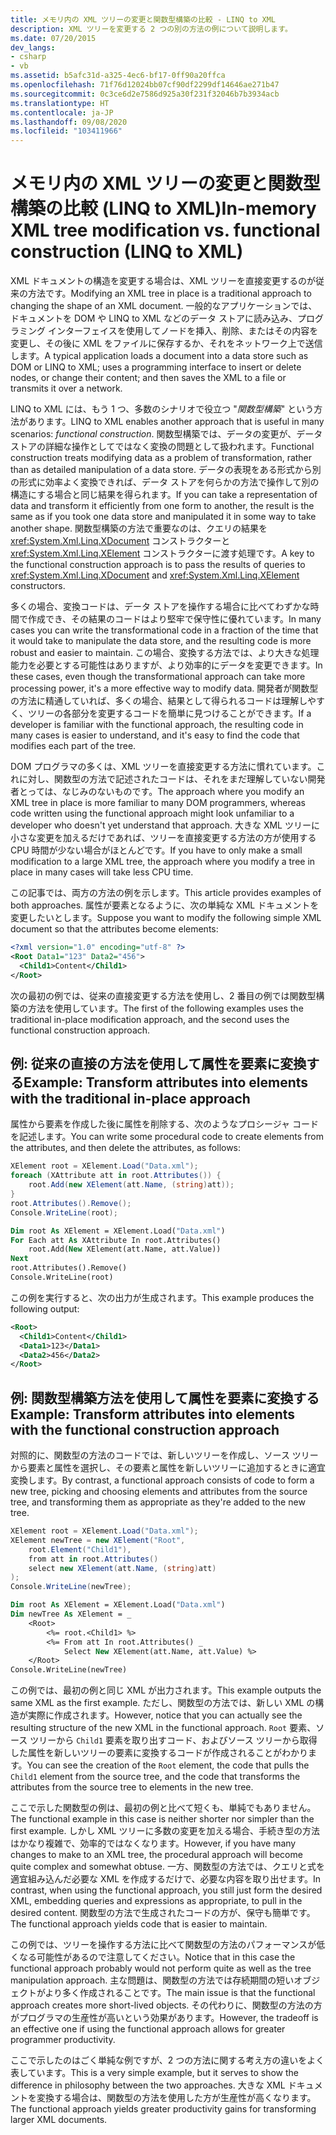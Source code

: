 ```yaml
---
title: メモリ内の XML ツリーの変更と関数型構築の比較 - LINQ to XML
description: XML ツリーを変更する 2 つの別の方法の例について説明します。
ms.date: 07/20/2015
dev_langs:
- csharp
- vb
ms.assetid: b5afc31d-a325-4ec6-bf17-0ff90a20ffca
ms.openlocfilehash: 71f76d12024bb07cf90df2299df14646ae271b47
ms.sourcegitcommit: 0c3ce6d2e7586d925a30f231f32046b7b3934acb
ms.translationtype: HT
ms.contentlocale: ja-JP
ms.lasthandoff: 09/08/2020
ms.locfileid: "103411966"
---
```

# <a name="in-memory-xml-tree-modification-vs-functional-construction-linq-to-xml"></a><span data-ttu-id="00094-103">メモリ内の XML ツリーの変更と関数型構築の比較 (LINQ to XML)</span><span class="sxs-lookup"><span data-stu-id="00094-103">In-memory XML tree modification vs. functional construction (LINQ to XML)</span></span>

<span data-ttu-id="00094-104">XML ドキュメントの構造を変更する場合は、XML ツリーを直接変更するのが従来の方法です。</span><span class="sxs-lookup"><span data-stu-id="00094-104">Modifying an XML tree in place is a traditional approach to changing the shape of an XML document.</span></span> <span data-ttu-id="00094-105">一般的なアプリケーションでは、ドキュメントを DOM や LINQ to XML などのデータ ストアに読み込み、プログラミング インターフェイスを使用してノードを挿入、削除、またはその内容を変更し、その後に XML をファイルに保存するか、それをネットワーク上で送信します。</span><span class="sxs-lookup"><span data-stu-id="00094-105">A typical application loads a document into a data store such as DOM or LINQ to XML; uses a programming interface to insert or delete nodes, or change their content; and then saves the XML to a file or transmits it over a network.</span></span>

<span data-ttu-id="00094-106">LINQ to XML には、もう 1 つ、多数のシナリオで役立つ "*関数型構築*" という方法があります。</span><span class="sxs-lookup"><span data-stu-id="00094-106">LINQ to XML enables another approach that is useful in many scenarios: *functional construction*.</span></span> <span data-ttu-id="00094-107">関数型構築では、データの変更が、データ ストアの詳細な操作としてではなく変換の問題として扱われます。</span><span class="sxs-lookup"><span data-stu-id="00094-107">Functional construction treats modifying data as a problem of transformation, rather than as detailed manipulation of a data store.</span></span> <span data-ttu-id="00094-108">データの表現をある形式から別の形式に効率よく変換できれば、データ ストアを何らかの方法で操作して別の構造にする場合と同じ結果を得られます。</span><span class="sxs-lookup"><span data-stu-id="00094-108">If you can take a representation of data and transform it efficiently from one form to another, the result is the same as if you took one data store and manipulated it in some way to take another shape.</span></span> <span data-ttu-id="00094-109">関数型構築の方法で重要なのは、クエリの結果を <xref:System.Xml.Linq.XDocument> コンストラクターと <xref:System.Xml.Linq.XElement> コンストラクターに渡す処理です。</span><span class="sxs-lookup"><span data-stu-id="00094-109">A key to the functional construction approach is to pass the results of queries to <xref:System.Xml.Linq.XDocument> and <xref:System.Xml.Linq.XElement> constructors.</span></span>

<span data-ttu-id="00094-110">多くの場合、変換コードは、データ ストアを操作する場合に比べてわずかな時間で作成でき、その結果のコードはより堅牢で保守性に優れています。</span><span class="sxs-lookup"><span data-stu-id="00094-110">In many cases you can write the transformational code in a fraction of the time that it would take to manipulate the data store, and the resulting code is more robust and easier to maintain.</span></span> <span data-ttu-id="00094-111">この場合、変換する方法では、より大きな処理能力を必要とする可能性はありますが、より効率的にデータを変更できます。</span><span class="sxs-lookup"><span data-stu-id="00094-111">In these cases, even though the transformational approach can take more processing power, it's a more effective way to modify data.</span></span> <span data-ttu-id="00094-112">開発者が関数型の方法に精通していれば、多くの場合、結果として得られるコードは理解しやすく、ツリーの各部分を変更するコードを簡単に見つけることができます。</span><span class="sxs-lookup"><span data-stu-id="00094-112">If a developer is familiar with the functional approach, the resulting code in many cases is easier to understand, and it's easy to find the code that modifies each part of the tree.</span></span>

<span data-ttu-id="00094-113">DOM プログラマの多くは、XML ツリーを直接変更する方法に慣れています。これに対し、関数型の方法で記述されたコードは、それをまだ理解していない開発者とっては、なじみのないものです。</span><span class="sxs-lookup"><span data-stu-id="00094-113">The approach where you modify an XML tree in place is more familiar to many DOM programmers, whereas code written using the functional approach might look unfamiliar to a developer who doesn't yet understand that approach.</span></span> <span data-ttu-id="00094-114">大きな XML ツリーに小さな変更を加えるだけであれば、ツリーを直接変更する方法の方が使用する CPU 時間が少ない場合がほとんどです。</span><span class="sxs-lookup"><span data-stu-id="00094-114">If you have to only make a small modification to a large XML tree, the approach where you modify a tree in place in many cases will take less CPU time.</span></span>

<span data-ttu-id="00094-115">この記事では、両方の方法の例を示します。</span><span class="sxs-lookup"><span data-stu-id="00094-115">This article provides examples of both approaches.</span></span> <span data-ttu-id="00094-116">属性が要素となるように、次の単純な XML ドキュメントを変更したいとします。</span><span class="sxs-lookup"><span data-stu-id="00094-116">Suppose you want to modify the following simple XML document so that the attributes become elements:</span></span>

```xml
<?xml version="1.0" encoding="utf-8" ?>
<Root Data1="123" Data2="456">
  <Child1>Content</Child1>
</Root>
```

<span data-ttu-id="00094-117">次の最初の例では、従来の直接変更する方法を使用し、2 番目の例では関数型構築の方法を使用しています。</span><span class="sxs-lookup"><span data-stu-id="00094-117">The first of the following examples uses the traditional in-place modification approach, and the second uses the functional construction approach.</span></span>

## <a name="example-transform-attributes-into-elements-with-the-traditional-in-place-approach"></a><span data-ttu-id="00094-118">例: 従来の直接の方法を使用して属性を要素に変換する</span><span class="sxs-lookup"><span data-stu-id="00094-118">Example: Transform attributes into elements with the traditional in-place approach</span></span>

<span data-ttu-id="00094-119">属性から要素を作成した後に属性を削除する、次のようなプロシージャ コードを記述します。</span><span class="sxs-lookup"><span data-stu-id="00094-119">You can write some procedural code to create elements from the attributes, and then delete the attributes, as follows:</span></span>

```csharp
XElement root = XElement.Load("Data.xml");
foreach (XAttribute att in root.Attributes()) {
    root.Add(new XElement(att.Name, (string)att));
}
root.Attributes().Remove();
Console.WriteLine(root);
```

```vb
Dim root As XElement = XElement.Load("Data.xml")
For Each att As XAttribute In root.Attributes()
    root.Add(New XElement(att.Name, att.Value))
Next
root.Attributes().Remove()
Console.WriteLine(root)
```

<span data-ttu-id="00094-120">この例を実行すると、次の出力が生成されます。</span><span class="sxs-lookup"><span data-stu-id="00094-120">This example produces the following output:</span></span>

```xml
<Root>
  <Child1>Content</Child1>
  <Data1>123</Data1>
  <Data2>456</Data2>
</Root>
```

## <a name="example-transform-attributes-into-elements-with-the-functional-construction-approach"></a><span data-ttu-id="00094-121">例: 関数型構築方法を使用して属性を要素に変換する</span><span class="sxs-lookup"><span data-stu-id="00094-121">Example: Transform attributes into elements with the functional construction approach</span></span>

<span data-ttu-id="00094-122">対照的に、関数型の方法のコードでは、新しいツリーを作成し、ソース ツリーから要素と属性を選択し、その要素と属性を新しいツリーに追加するときに適宜変換します。</span><span class="sxs-lookup"><span data-stu-id="00094-122">By contrast, a functional approach consists of code to form a new tree, picking and choosing elements and attributes from the source tree, and transforming them as appropriate as they're added to the new tree.</span></span>

```csharp
XElement root = XElement.Load("Data.xml");
XElement newTree = new XElement("Root",
    root.Element("Child1"),
    from att in root.Attributes()
    select new XElement(att.Name, (string)att)
);
Console.WriteLine(newTree);
```

```vb
Dim root As XElement = XElement.Load("Data.xml")
Dim newTree As XElement = _
    <Root>
        <%= root.<Child1> %>
        <%= From att In root.Attributes() _
            Select New XElement(att.Name, att.Value) %>
    </Root>
Console.WriteLine(newTree)
```

<span data-ttu-id="00094-123">この例では、最初の例と同じ XML が出力されます。</span><span class="sxs-lookup"><span data-stu-id="00094-123">This example outputs the same XML as the first example.</span></span> <span data-ttu-id="00094-124">ただし、関数型の方法では、新しい XML の構造が実際に作成されます。</span><span class="sxs-lookup"><span data-stu-id="00094-124">However, notice that you can actually see the resulting structure of the new XML in the functional approach.</span></span> <span data-ttu-id="00094-125">`Root` 要素、ソース ツリーから `Child1` 要素を取り出すコード、およびソース ツリーから取得した属性を新しいツリーの要素に変換するコードが作成されることがわかります。</span><span class="sxs-lookup"><span data-stu-id="00094-125">You can see the creation of the `Root` element, the code that pulls the `Child1` element from the source tree, and the code that transforms the attributes from the source tree to elements in the new tree.</span></span>

<span data-ttu-id="00094-126">ここで示した関数型の例は、最初の例と比べて短くも、単純でもありません。</span><span class="sxs-lookup"><span data-stu-id="00094-126">The functional example in this case is neither shorter nor simpler than the first example.</span></span> <span data-ttu-id="00094-127">しかし XML ツリーに多数の変更を加える場合、手続き型の方法はかなり複雑で、効率的ではなくなります。</span><span class="sxs-lookup"><span data-stu-id="00094-127">However, if you have many changes to make to an XML tree, the procedural approach will become quite complex and somewhat obtuse.</span></span> <span data-ttu-id="00094-128">一方、関数型の方法では、クエリと式を適宜組み込んだ必要な XML を作成するだけで、必要な内容を取り出せます。</span><span class="sxs-lookup"><span data-stu-id="00094-128">In contrast, when using the functional approach, you still just form the desired XML, embedding queries and expressions as appropriate, to pull in the desired content.</span></span> <span data-ttu-id="00094-129">関数型の方法で生成されたコードの方が、保守も簡単です。</span><span class="sxs-lookup"><span data-stu-id="00094-129">The functional approach yields code that is easier to maintain.</span></span>

<span data-ttu-id="00094-130">この例では、ツリーを操作する方法に比べて関数型の方法のパフォーマンスが低くなる可能性があるので注意してください。</span><span class="sxs-lookup"><span data-stu-id="00094-130">Notice that in this case the functional approach probably would not perform quite as well as the tree manipulation approach.</span></span> <span data-ttu-id="00094-131">主な問題は、関数型の方法では存続期間の短いオブジェクトがより多く作成されることです。</span><span class="sxs-lookup"><span data-stu-id="00094-131">The main issue is that the functional approach creates more short-lived objects.</span></span> <span data-ttu-id="00094-132">その代わりに、関数型の方法の方がプログラマの生産性が高いという効果があります。</span><span class="sxs-lookup"><span data-stu-id="00094-132">However, the tradeoff is an effective one if using the functional approach allows for greater programmer productivity.</span></span>

<span data-ttu-id="00094-133">ここで示したのはごく単純な例ですが、2 つの方法に関する考え方の違いをよく表しています。</span><span class="sxs-lookup"><span data-stu-id="00094-133">This is a very simple example, but it serves to show the difference in philosophy between the two approaches.</span></span> <span data-ttu-id="00094-134">大きな XML ドキュメントを変換する場合は、関数型の方法を使用した方が生産性が高くなります。</span><span class="sxs-lookup"><span data-stu-id="00094-134">The functional approach yields greater productivity gains for transforming larger XML documents.</span></span>
